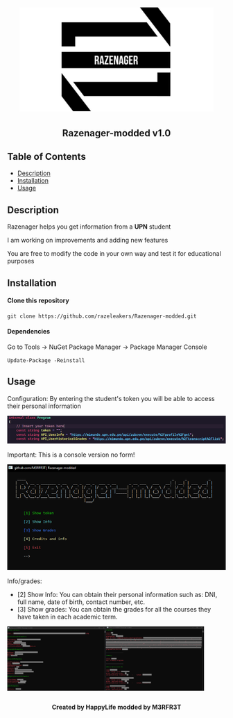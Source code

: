 <h1 align="center"><img src="/images/razenager.png" alt="razenager"></h1>
<h2 align="center">Razenager-modded v1.0</h2>

## Table of Contents

- [Description](#description)
- [Installation](#installation)
- [Usage](#usage)

## Description

<p>Razenager helps you get information from a <b>UPN</b> student</p>
<p>I am working on improvements and adding new features</p>
<p>You are free to modify the code in your own way and test it for educational purposes</p>

## Installation

#### Clone this repository

```
git clone https://github.com/razeleakers/Razenager-modded.git

```

#### Dependencies

<p>Go to Tools -> NuGet Package Manager -> Package Manager Console</p>

```
Update-Package -Reinstall

```

## Usage

<p>Configuration: By entering the student's token you will be able to access their personal information</p>
<p><img src="/images/token.png" alt="token"></p>
<p>Important: This is a console version no form!</p>
<p><img src="/images/menu.png" alt="menu"></p>

<p>Info/grades:</p>

- [2] Show Info: You can obtain their personal information such as: DNI, full name, date of birth, contact number, etc.
- [3] Show grades: You can obtain the grades for all the courses they have taken in each academic term.

<div style="display:flex;">
  <img src="/images/info.png" alt="info" style="width:45%;">
  <img src="/images/grades.png" alt="grades" style="width:45%;">
</div>

##

<h4 align="center">Created by HappyLife modded by M3RFR3T</h1>
